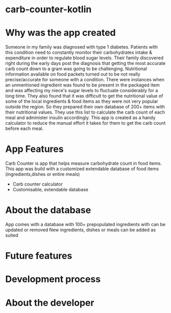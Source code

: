 # carb-counter-kotlin

# Why was the app created
Someone in my family was diagnosed with type 1 diabetes. Patients with this condition need to constantly monitor their carbohydrates intake & expenditure in order to regulate blood sugar levels. Their family discovered right during the early days post the diagnosis that getting the most accurate carb count down to a gram was going to be challenging. Nutritional information available on food packets turned out to be not really precise/accurate for someone with a condition. There were instances when an unmentioned ingredient was found to be present in the packaged item and was affecting my niece's sugar levels to fluctuate considerably for a long time. They also found that it was difficult to get the nutritional value of some of the local ingredients & food items as they were not very popular outside the region. So they prepared their own database of 200+ items with their nutritional values. They use this list to calculate the carb count of each meal and administer insulin accordingly. This app is created as a handy calculator to reduce the manual effort it takes for them to get the carb count before each meal.

# App Features
Carb Counter is app that helps measure carbohydrate count in food items. This app was build with a customized extendable database of food items (ingredients,dishes or entire meals)
* Carb counter calculator
* Customisable, extendable database

# About the database
App comes with a database with 100+ prepopulated ingredients with can be updated or removed
New ingredients, dishes or meals can be added as suited

# Future features

# Development process

# About the developer

